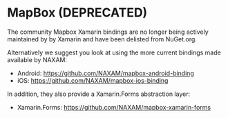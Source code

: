 # MapBox (DEPRECATED)

The community Mapbox Xamarin bindings are no longer being actively maintained by by Xamarin and have been delisted from NuGet.org.

Alternatively we suggest you look at using the more current bindings made available by NAXAM:

 - Android: https://github.com/NAXAM/mapbox-android-binding
 - iOS: https://github.com/NAXAM/mapbox-ios-binding
 
In addition, they also provide a Xamarin.Forms abstraction layer:

 - Xamarin.Forms: https://github.com/NAXAM/mapbox-xamarin-forms
 
